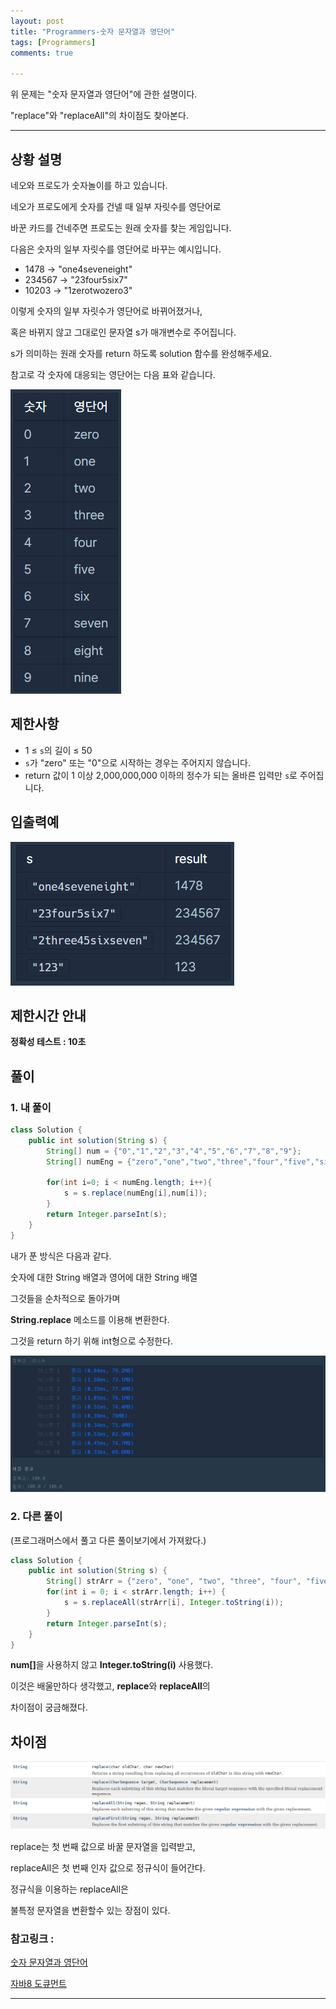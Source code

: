 ```yaml
---
layout: post
title: "Programmers-숫자 문자열과 영단어"
tags: [Programmers]
comments: true

---
```


위 문제는 "숫자 문자열과 영단어"에 관한 설명이다.

"replace"와 "replaceAll"의 차이점도 찾아본다.

---

## 상황 설명

네오와 프로도가 숫자놀이를 하고 있습니다. 

네오가 프로도에게 숫자를 건넬 때 일부 자릿수를 영단어로 

바꾼 카드를 건네주면 프로도는 원래 숫자를 찾는 게임입니다.

다음은 숫자의 일부 자릿수를 영단어로 바꾸는 예시입니다.

* 1478 → "one4seveneight"
* 234567 → "23four5six7"
* 10203 → "1zerotwozero3"

이렇게 숫자의 일부 자릿수가 영단어로 바뀌어졌거나, 

혹은 바뀌지 않고 그대로인 문자열 s가 매개변수로 주어집니다. 

s가 의미하는 원래 숫자를 return 하도록 solution 함수를 완성해주세요.

참고로 각 숫자에 대응되는 영단어는 다음 표와 같습니다.

![문제설명](../images/22년/0224/문제설명.png)

## 제한사항

* 1 ≤ `s`의 길이 ≤ 50
* `s`가 "zero" 또는 "0"으로 시작하는 경우는 주어지지 않습니다.
* return 값이 1 이상 2,000,000,000 이하의 정수가 되는 올바른 입력만 `s`로 주어집니다.

## 입출력예

![입출력예](../images/22년/0224/입출력예.png)

## 제한시간 안내

<b>정확성 테스트 : 10초</b>

## 풀이

### 1. 내 풀이

```java
class Solution {
    public int solution(String s) {
        String[] num = {"0","1","2","3","4","5","6","7","8","9"};
        String[] numEng = {"zero","one","two","three","four","five","six","seven","eight","nine"};

        for(int i=0; i < numEng.length; i++){
            s = s.replace(numEng[i],num[i]);
        }
        return Integer.parseInt(s);      
    }
}
```

내가 푼 방식은 다음과 같다.

숫자에 대한 String 배열과 영어에 대한 String 배열

그것들을 순차적으로 돌아가며

<b>String.replace</b> 메소드를 이용해 변환한다.

그것을 return 하기 위해 int형으로 수정한다.

![결과2](../images/22년/0224/결과2.png)

### 2. 다른 풀이

(프로그래머스에서 풀고 다른 풀이보기에서 가져왔다.)

```java
class Solution {
    public int solution(String s) {
        String[] strArr = {"zero", "one", "two", "three", "four", "five", "six", "seven", "eight", "nine"};
        for(int i = 0; i < strArr.length; i++) {
            s = s.replaceAll(strArr[i], Integer.toString(i));
        }
        return Integer.parseInt(s);      
    }
}
```

<b>num[]</b>을 사용하지 않고 <b>Integer.toString(i)</b> 사용했다.

이것은 배울만하다 생각했고, <b>replace</b>와 <b>replaceAll</b>의

차이점이 궁금해졌다.

## 차이점

![차이점](../images/22년/0224/차이점.png)

replace는 첫 번째 값으로 바꿀 문자열을 입력받고,

replaceAll은 첫 번째 인자 값으로 정규식이 들어간다. 

정규식을 이용하는 replaceAll은 

불특정 문자열을 변환할수 있는 장점이 있다.

### 참고링크 : 

<a href="https://programmers.co.kr/learn/courses/30/lessons/81301#">숫자 문자열과 영단어</a> 

<a href="https://docs.oracle.com/javase/8/docs/api/">자바8 도큐먼트</a>

---
